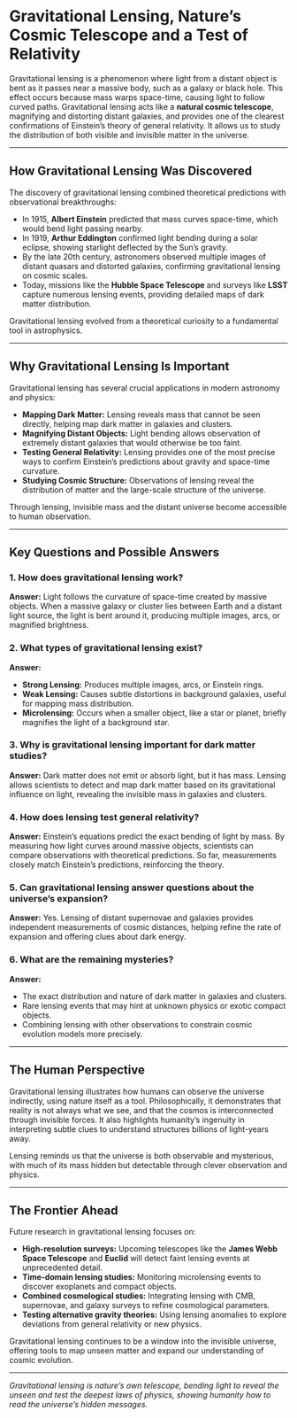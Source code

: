 # **Gravitational Lensing, Nature’s Cosmic Telescope and a Test of Relativity**

Gravitational lensing is a phenomenon where light from a distant object is bent as it passes near a massive body, such as a galaxy or black hole. This effect occurs because mass warps space-time, causing light to follow curved paths. Gravitational lensing acts like a **natural cosmic telescope**, magnifying and distorting distant galaxies, and provides one of the clearest confirmations of Einstein’s theory of general relativity. It allows us to study the distribution of both visible and invisible matter in the universe.

---

## **How Gravitational Lensing Was Discovered**

The discovery of gravitational lensing combined theoretical predictions with observational breakthroughs:

* In 1915, **Albert Einstein** predicted that mass curves space-time, which would bend light passing nearby.
* In 1919, **Arthur Eddington** confirmed light bending during a solar eclipse, showing starlight deflected by the Sun’s gravity.
* By the late 20th century, astronomers observed multiple images of distant quasars and distorted galaxies, confirming gravitational lensing on cosmic scales.
* Today, missions like the **Hubble Space Telescope** and surveys like **LSST** capture numerous lensing events, providing detailed maps of dark matter distribution.

Gravitational lensing evolved from a theoretical curiosity to a fundamental tool in astrophysics.

---

## **Why Gravitational Lensing Is Important**

Gravitational lensing has several crucial applications in modern astronomy and physics:

* **Mapping Dark Matter:** Lensing reveals mass that cannot be seen directly, helping map dark matter in galaxies and clusters.
* **Magnifying Distant Objects:** Light bending allows observation of extremely distant galaxies that would otherwise be too faint.
* **Testing General Relativity:** Lensing provides one of the most precise ways to confirm Einstein’s predictions about gravity and space-time curvature.
* **Studying Cosmic Structure:** Observations of lensing reveal the distribution of matter and the large-scale structure of the universe.

Through lensing, invisible mass and the distant universe become accessible to human observation.

---

## **Key Questions and Possible Answers**

### **1. How does gravitational lensing work?**

**Answer:** Light follows the curvature of space-time created by massive objects. When a massive galaxy or cluster lies between Earth and a distant light source, the light is bent around it, producing multiple images, arcs, or magnified brightness.

### **2. What types of gravitational lensing exist?**

**Answer:**

* **Strong Lensing:** Produces multiple images, arcs, or Einstein rings.
* **Weak Lensing:** Causes subtle distortions in background galaxies, useful for mapping mass distribution.
* **Microlensing:** Occurs when a smaller object, like a star or planet, briefly magnifies the light of a background star.

### **3. Why is gravitational lensing important for dark matter studies?**

**Answer:** Dark matter does not emit or absorb light, but it has mass. Lensing allows scientists to detect and map dark matter based on its gravitational influence on light, revealing the invisible mass in galaxies and clusters.

### **4. How does lensing test general relativity?**

**Answer:** Einstein’s equations predict the exact bending of light by mass. By measuring how light curves around massive objects, scientists can compare observations with theoretical predictions. So far, measurements closely match Einstein’s predictions, reinforcing the theory.

### **5. Can gravitational lensing answer questions about the universe’s expansion?**

**Answer:** Yes. Lensing of distant supernovae and galaxies provides independent measurements of cosmic distances, helping refine the rate of expansion and offering clues about dark energy.

### **6. What are the remaining mysteries?**

**Answer:**

* The exact distribution and nature of dark matter in galaxies and clusters.
* Rare lensing events that may hint at unknown physics or exotic compact objects.
* Combining lensing with other observations to constrain cosmic evolution models more precisely.

---

## **The Human Perspective**

Gravitational lensing illustrates how humans can observe the universe indirectly, using nature itself as a tool. Philosophically, it demonstrates that reality is not always what we see, and that the cosmos is interconnected through invisible forces. It also highlights humanity’s ingenuity in interpreting subtle clues to understand structures billions of light-years away.

Lensing reminds us that the universe is both observable and mysterious, with much of its mass hidden but detectable through clever observation and physics.

---

## **The Frontier Ahead**

Future research in gravitational lensing focuses on:

* **High-resolution surveys:** Upcoming telescopes like the **James Webb Space Telescope** and **Euclid** will detect faint lensing events at unprecedented detail.
* **Time-domain lensing studies:** Monitoring microlensing events to discover exoplanets and compact objects.
* **Combined cosmological studies:** Integrating lensing with CMB, supernovae, and galaxy surveys to refine cosmological parameters.
* **Testing alternative gravity theories:** Using lensing anomalies to explore deviations from general relativity or new physics.

Gravitational lensing continues to be a window into the invisible universe, offering tools to map unseen matter and expand our understanding of cosmic evolution.

---

*Gravitational lensing is nature’s own telescope, bending light to reveal the unseen and test the deepest laws of physics, showing humanity how to read the universe’s hidden messages.*
